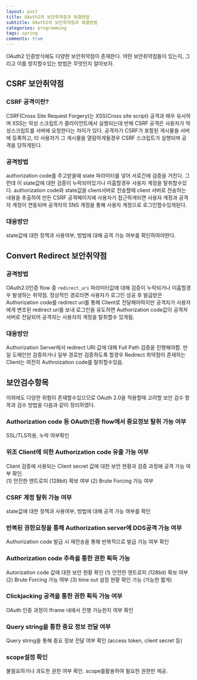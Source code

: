 ```yaml
---
layout: post
title: OAuth2의 보안취약점과 해결방법
subtitle: OAuth2의 보안취약점과 해결방법
categories: programming
tags: spring
comments: true
---
```


OAuth2 인증방식에도 다양한 보안취약점이 존재한다. 어떤 보안취약점들이 있는지, 그리고 이를 방지할수있는 방법은 무엇인지 알아보자.

## CSRF 보안취약점
### CSRF 공격이란?
CSRF(Cross Site Request Forgery)는 XSS(Cross site script) 공격과 매우 유사하며 XSS는 악성 스크립트가 클라이언트에서 실행되는데 반해 CSRF 공격은 사용자가 악성스크립트를 서버에 요청한다는 차이가 있다. 공격자가 CSRF가 포함된 게시물을 서버에 등록하고, 타 사용자가 그 게시물을 열람하게될경우 CSRF 스크립트가 실행되며 공격을 당하게된다.

### 공격방법
authorization code를 주고받을때 state 파라미터를 넣어 서로간에 검증을 거친다. 그런데 이 state값에 대한 검증이 누락되어있거나 미흡할경우 사용자 계정을 탈취할수있다. authorization code와 state값을 client서버로 전송할때 client 서버로 전송하는 내용을 추출하여 만든 CSRF 공격페이지에 사용자가 접근하게되면 사용자 계정과 공격자 계정이 연동되며 공격자의 SNS 계정을 통해 사용자 계정으로 로그인할수있게된다. 

### 대응방안
state값에 대한 정책과 사용여부, 방법에 대해 공격 가능 여부를 확인하여야한다. 

## Convert Redirect 보안취약점
### 공격방법
OAuth2.0인증 flow 중 `redirect_uri` 파라미터값에 대해 검증이 누락되거나 미흡할경우 발생하는 취약점. 정상적인 경로라면 사용자가 로그인 성공 후 발급받은 Authorization code를 redirect uri를 통해 Client로 전달해야하지만 공격자가 사용자에게 변조된 redirect uri를 보내 로그인을 유도하면 Authorization code값이 공격자 서버로 전달되어 공격자는 사용자의 계정을 탈취할수 있게됨. 

### 대응방안
Authorization Server에서 redirect URI 값에 대해 Full Path 검증을 진행해야함. 만일 도메인만 검증하거나 일부 경로만 검증하도록 할경우 Redirect 취약점이 존재하는 Client는 여전히 Authroization code를 탈취할수있음. 

## 보안검수항목
이외에도 다양한 위험이 존재할수있으므로 OAuth 2.0을 적용할때 고려할 보안 검수 항목과 검수 방법을 다음과 같이 정리하였다. 

### Authorization code 등 OAuth인증 flow에서 중요정보 탈취 가능 여부
SSL/TLS적용, 누락 여부확인

### 위조 Client에 의한 Authorization code 유출 가능 여부
Client 검증에 사용되는 Client secret 값에 대한 보안 현황과 검증 과정에 공격 가능 여부 확인.  
(1) 안전한 엔트로피 (128bit) 확보 여부
(2) Brute Forcing 가능 여부

### CSRF 계정 탈취 가능 여부
state값에 대한 정책과 사용여부, 방법에 대해 공격 가능 여부를 확인

### 반복된 권한요청을 통해 Authorization server에 DOS공격 가능 여부
Authorization code 발급 시 재전송을 통해 반복적으로 발급 가능 여부 확인

### Authorization code 추측을 통한 권한 획득 가능 
Autorization code 값에 대한 보안 현황 확인
(1) 안전한 엔트로피 (128bit) 확보 여부
(2) Brute Forcing 가능 여부
(3) time out 설정 현황 확인 가능 (가능한 짧게)

### Clickjacking 공격을 통한 권한 획득 가능 여부
OAuth 인증 과정이 Iframe 내에서 진행 가능한지 여부 확인

### Query string을 통한 중요 정보 전달 여부
Query string을 통해 중요 정보 전달 여부 확인 (access token, client secret 등)

### scope설정 확인
불필요하거나 과도한 권한 여부 확인. scope를활용하여 필요한 권한만 제공.